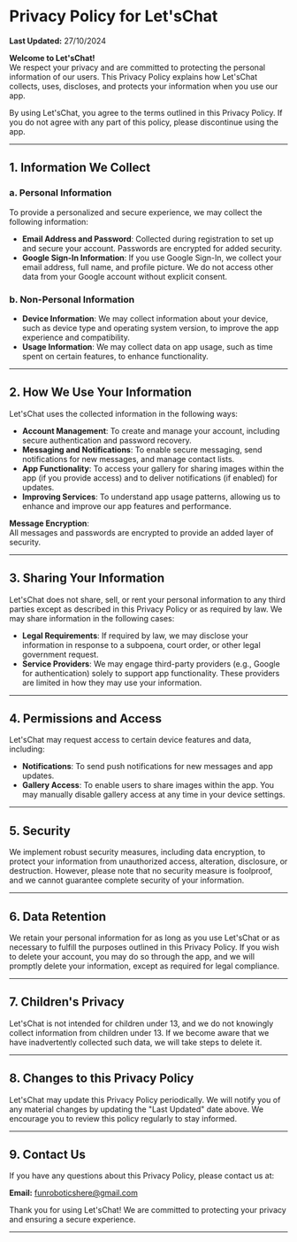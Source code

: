 # Privacy Policy for Let'sChat

**Last Updated:** 27/10/2024

**Welcome to Let'sChat!**  
We respect your privacy and are committed to protecting the personal information of our users. This Privacy Policy explains how Let'sChat collects, uses, discloses, and protects your information when you use our app.

By using Let'sChat, you agree to the terms outlined in this Privacy Policy. If you do not agree with any part of this policy, please discontinue using the app.

---

## 1. Information We Collect

### a. Personal Information
To provide a personalized and secure experience, we may collect the following information:

- **Email Address and Password**: Collected during registration to set up and secure your account. Passwords are encrypted for added security.
- **Google Sign-In Information**: If you use Google Sign-In, we collect your email address, full name, and profile picture. We do not access other data from your Google account without explicit consent.

### b. Non-Personal Information
- **Device Information**: We may collect information about your device, such as device type and operating system version, to improve the app experience and compatibility.
- **Usage Information**: We may collect data on app usage, such as time spent on certain features, to enhance functionality.

---

## 2. How We Use Your Information

Let'sChat uses the collected information in the following ways:

- **Account Management**: To create and manage your account, including secure authentication and password recovery.
- **Messaging and Notifications**: To enable secure messaging, send notifications for new messages, and manage contact lists.
- **App Functionality**: To access your gallery for sharing images within the app (if you provide access) and to deliver notifications (if enabled) for updates.
- **Improving Services**: To understand app usage patterns, allowing us to enhance and improve our app features and performance.

**Message Encryption**:  
All messages and passwords are encrypted to provide an added layer of security.

---

## 3. Sharing Your Information

Let'sChat does not share, sell, or rent your personal information to any third parties except as described in this Privacy Policy or as required by law. We may share information in the following cases:

- **Legal Requirements**: If required by law, we may disclose your information in response to a subpoena, court order, or other legal government request.
- **Service Providers**: We may engage third-party providers (e.g., Google for authentication) solely to support app functionality. These providers are limited in how they may use your information.

---

## 4. Permissions and Access

Let'sChat may request access to certain device features and data, including:

- **Notifications**: To send push notifications for new messages and app updates.
- **Gallery Access**: To enable users to share images within the app. You may manually disable gallery access at any time in your device settings.

---

## 5. Security

We implement robust security measures, including data encryption, to protect your information from unauthorized access, alteration, disclosure, or destruction. However, please note that no security measure is foolproof, and we cannot guarantee complete security of your information.

---

## 6. Data Retention

We retain your personal information for as long as you use Let'sChat or as necessary to fulfill the purposes outlined in this Privacy Policy. If you wish to delete your account, you may do so through the app, and we will promptly delete your information, except as required for legal compliance.

---

## 7. Children's Privacy

Let'sChat is not intended for children under 13, and we do not knowingly collect information from children under 13. If we become aware that we have inadvertently collected such data, we will take steps to delete it.

---

## 8. Changes to this Privacy Policy

Let'sChat may update this Privacy Policy periodically. We will notify you of any material changes by updating the "Last Updated" date above. We encourage you to review this policy regularly to stay informed.

---

## 9. Contact Us

If you have any questions about this Privacy Policy, please contact us at:

**Email:** funroboticshere@gmail.com

Thank you for using Let'sChat! We are committed to protecting your privacy and ensuring a secure experience.

---

